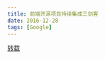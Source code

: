 ```yaml
---
title: 前端开源项目持续集成三剑客
date: 2016-12-28
tags: [Google]
---
```


[转载](http://efe.baidu.com/blog/front-end-continuous-integration-tools/)
